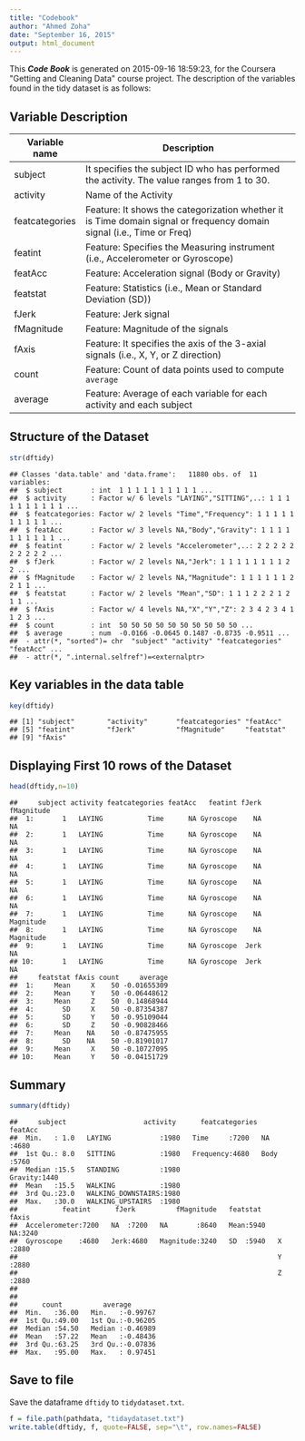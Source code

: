 ```yaml
---
title: "Codebook"
author: "Ahmed Zoha"
date: "September 16, 2015"
output: html_document
---
```

This ***Code Book*** is generated on 2015-09-16 18:59:23, for the Coursera "Getting and Cleaning Data" course project. The description of the variables found in the tidy dataset is as follows:

Variable Description
---------------------


Variable name    | Description
-----------------|------------
subject          | It specifies the subject ID who has performed the activity. The value ranges from 1 to 30.
activity         | Name of the Activity 
featcategories   | Feature: It shows the categorization whether it is Time domain signal or frequency domain signal (i.e., Time or Freq)
featint          | Feature: Specifies the Measuring instrument (i.e., Accelerometer or Gyroscope)
featAcc          | Feature: Acceleration signal (Body or Gravity)
featstat         | Feature: Statistics (i.e., Mean or Standard Deviation (SD))
fJerk            | Feature: Jerk signal
fMagnitude       | Feature: Magnitude of the signals 
fAxis            | Feature: It specifies the axis of the 3-axial signals (i.e., X, Y, or Z direction)
count            | Feature: Count of data points used to compute `average`
average          | Feature: Average of each variable for each activity and each subject

Structure of the Dataset
-----------------


```r
str(dftidy)
```

```
## Classes 'data.table' and 'data.frame':	11880 obs. of  11 variables:
##  $ subject       : int  1 1 1 1 1 1 1 1 1 1 ...
##  $ activity      : Factor w/ 6 levels "LAYING","SITTING",..: 1 1 1 1 1 1 1 1 1 1 ...
##  $ featcategories: Factor w/ 2 levels "Time","Frequency": 1 1 1 1 1 1 1 1 1 1 ...
##  $ featAcc       : Factor w/ 3 levels NA,"Body","Gravity": 1 1 1 1 1 1 1 1 1 1 ...
##  $ featint       : Factor w/ 2 levels "Accelerometer",..: 2 2 2 2 2 2 2 2 2 2 ...
##  $ fJerk         : Factor w/ 2 levels NA,"Jerk": 1 1 1 1 1 1 1 1 2 2 ...
##  $ fMagnitude    : Factor w/ 2 levels NA,"Magnitude": 1 1 1 1 1 1 2 2 1 1 ...
##  $ featstat      : Factor w/ 2 levels "Mean","SD": 1 1 1 2 2 2 1 2 1 1 ...
##  $ fAxis         : Factor w/ 4 levels NA,"X","Y","Z": 2 3 4 2 3 4 1 1 2 3 ...
##  $ count         : int  50 50 50 50 50 50 50 50 50 50 ...
##  $ average       : num  -0.0166 -0.0645 0.1487 -0.8735 -0.9511 ...
##  - attr(*, "sorted")= chr  "subject" "activity" "featcategories" "featAcc" ...
##  - attr(*, ".internal.selfref")=<externalptr>
```
Key variables in the data table
----------------------------------------


```r
key(dftidy)
```

```
## [1] "subject"        "activity"       "featcategories" "featAcc"       
## [5] "featint"        "fJerk"          "fMagnitude"     "featstat"      
## [9] "fAxis"
```

Displaying First 10 rows of the Dataset
---------------------------------------


```r
head(dftidy,n=10)
```

```
##     subject activity featcategories featAcc   featint fJerk fMagnitude
##  1:       1   LAYING           Time      NA Gyroscope    NA         NA
##  2:       1   LAYING           Time      NA Gyroscope    NA         NA
##  3:       1   LAYING           Time      NA Gyroscope    NA         NA
##  4:       1   LAYING           Time      NA Gyroscope    NA         NA
##  5:       1   LAYING           Time      NA Gyroscope    NA         NA
##  6:       1   LAYING           Time      NA Gyroscope    NA         NA
##  7:       1   LAYING           Time      NA Gyroscope    NA  Magnitude
##  8:       1   LAYING           Time      NA Gyroscope    NA  Magnitude
##  9:       1   LAYING           Time      NA Gyroscope  Jerk         NA
## 10:       1   LAYING           Time      NA Gyroscope  Jerk         NA
##     featstat fAxis count     average
##  1:     Mean     X    50 -0.01655309
##  2:     Mean     Y    50 -0.06448612
##  3:     Mean     Z    50  0.14868944
##  4:       SD     X    50 -0.87354387
##  5:       SD     Y    50 -0.95109044
##  6:       SD     Z    50 -0.90828466
##  7:     Mean    NA    50 -0.87475955
##  8:       SD    NA    50 -0.81901017
##  9:     Mean     X    50 -0.10727095
## 10:     Mean     Y    50 -0.04151729
```

Summary
-------


```r
summary(dftidy)
```

```
##     subject                   activity      featcategories    featAcc    
##  Min.   : 1.0   LAYING            :1980   Time     :7200   NA     :4680  
##  1st Qu.: 8.0   SITTING           :1980   Frequency:4680   Body   :5760  
##  Median :15.5   STANDING          :1980                    Gravity:1440  
##  Mean   :15.5   WALKING           :1980                                  
##  3rd Qu.:23.0   WALKING_DOWNSTAIRS:1980                                  
##  Max.   :30.0   WALKING_UPSTAIRS  :1980                                  
##           featint      fJerk          fMagnitude   featstat    fAxis    
##  Accelerometer:7200   NA  :7200   NA       :8640   Mean:5940   NA:3240  
##  Gyroscope    :4680   Jerk:4680   Magnitude:3240   SD  :5940   X :2880  
##                                                                Y :2880  
##                                                                Z :2880  
##                                                                         
##                                                                         
##      count          average        
##  Min.   :36.00   Min.   :-0.99767  
##  1st Qu.:49.00   1st Qu.:-0.96205  
##  Median :54.50   Median :-0.46989  
##  Mean   :57.22   Mean   :-0.48436  
##  3rd Qu.:63.25   3rd Qu.:-0.07836  
##  Max.   :95.00   Max.   : 0.97451
```
Save to file
------------

Save the dataframe `dftidy` to  `tidydataset.txt`.


```r
f = file.path(pathdata, "tidaydataset.txt")
write.table(dftidy, f, quote=FALSE, sep="\t", row.names=FALSE)
```
